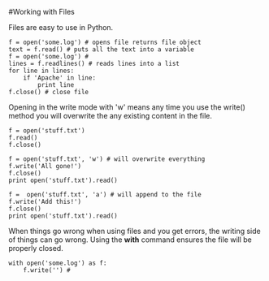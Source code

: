 #Working with Files

Files are easy to use in Python.

    f = open('some.log') # opens file returns file object
    text = f.read() # puts all the text into a variable
    f = open('some.log') # 
    lines = f.readlines() # reads lines into a list
    for line in lines:  
        if 'Apache' in line:
            print line
    f.close() # close file

Opening in the write mode with 'w' means any time you use the write() method you will overwrite the any existing content in the file. 

    f = open('stuff.txt')
    f.read()
    f.close()

    f = open('stuff.txt', 'w') # will overwrite everything
    f.write('All gone!')
    f.close()
    print open('stuff.txt').read()

    f =  open('stuff.txt', 'a') # will append to the file  
    f.write('Add this!')
    f.close()
    print open('stuff.txt').read()

When things go wrong when using files and you get errors, the writing side of things can go wrong.  Using the **with** command ensures the file will be properly closed.

    with open('some.log') as f:
        f.write('') # 
